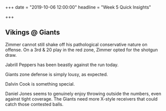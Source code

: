 +++
date = "2019-10-06 12:00:00"
headline = "Week 5 Quick Insights"

+++
## Vikings @ Giants

Zimmer cannot still shake off his pathological conservative nature on offense. On a 3rd & 20 play in the red zone, Zimmer opted for the shotgun draw.

Jabrill Peppers has been beastly against the run today.

Giants zone defense is simply lousy, as expected.

Dalvin Cook is something special.

Daniel Jones seems to genuinely enjoy throwing outside the numbers, even against tight coverage. The Giants need more X-style receivers that could catch those contested balls.